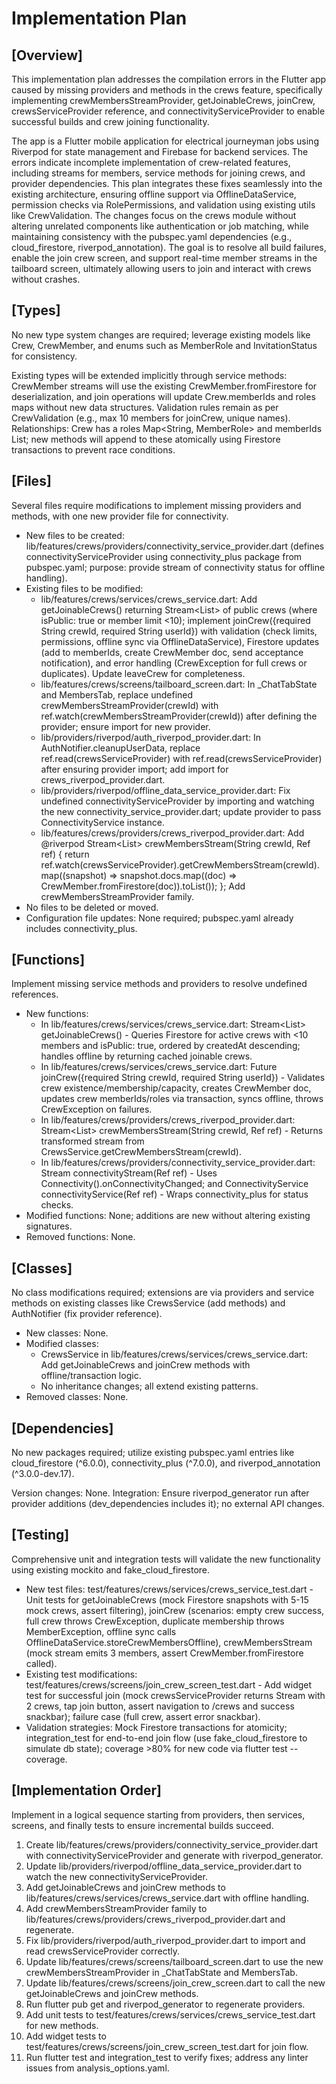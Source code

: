 # Implementation Plan

## [Overview]
This implementation plan addresses the compilation errors in the Flutter app caused by missing providers and methods in the crews feature, specifically implementing crewMembersStreamProvider, getJoinableCrews, joinCrew, crewsServiceProvider reference, and connectivityServiceProvider to enable successful builds and crew joining functionality.

The app is a Flutter mobile application for electrical journeyman jobs using Riverpod for state management and Firebase for backend services. The errors indicate incomplete implementation of crew-related features, including streams for members, service methods for joining crews, and provider dependencies. This plan integrates these fixes seamlessly into the existing architecture, ensuring offline support via OfflineDataService, permission checks via RolePermissions, and validation using existing utils like CrewValidation. The changes focus on the crews module without altering unrelated components like authentication or job matching, while maintaining consistency with the pubspec.yaml dependencies (e.g., cloud_firestore, riverpod_annotation). The goal is to resolve all build failures, enable the join crew screen, and support real-time member streams in the tailboard screen, ultimately allowing users to join and interact with crews without crashes.

## [Types]  
No new type system changes are required; leverage existing models like Crew, CrewMember, and enums such as MemberRole and InvitationStatus for consistency.

Existing types will be extended implicitly through service methods: CrewMember streams will use the existing CrewMember.fromFirestore for deserialization, and join operations will update Crew.memberIds and roles maps without new data structures. Validation rules remain as per CrewValidation (e.g., max 10 members for joinCrew, unique names). Relationships: Crew has a roles Map<String, MemberRole> and memberIds List<String>; new methods will append to these atomically using Firestore transactions to prevent race conditions.

## [Files]
Several files require modifications to implement missing providers and methods, with one new provider file for connectivity.

- New files to be created: lib/features/crews/providers/connectivity_service_provider.dart (defines connectivityServiceProvider using connectivity_plus package from pubspec.yaml; purpose: provide stream of connectivity status for offline handling).
- Existing files to be modified:
  - lib/features/crews/services/crews_service.dart: Add getJoinableCrews() returning Stream<List<Crew>> of public crews (where isPublic: true or member limit <10); implement joinCrew({required String crewId, required String userId}) with validation (check limits, permissions, offline sync via OfflineDataService), Firestore updates (add to memberIds, create CrewMember doc, send acceptance notification), and error handling (CrewException for full crews or duplicates). Update leaveCrew for completeness.
  - lib/features/crews/screens/tailboard_screen.dart: In _ChatTabState and MembersTab, replace undefined crewMembersStreamProvider(crewId) with ref.watch(crewMembersStreamProvider(crewId)) after defining the provider; ensure import for new provider.
  - lib/providers/riverpod/auth_riverpod_provider.dart: In AuthNotifier.cleanupUserData, replace ref.read(crewsServiceProvider) with ref.read(crewsServiceProvider) after ensuring provider import; add import for crews_riverpod_provider.dart.
  - lib/providers/riverpod/offline_data_service_provider.dart: Fix undefined connectivityServiceProvider by importing and watching the new connectivity_service_provider.dart; update provider to pass ConnectivityService instance.
  - lib/features/crews/providers/crews_riverpod_provider.dart: Add @riverpod Stream<List<CrewMember>> crewMembersStream(String crewId, Ref ref) { return ref.watch(crewsServiceProvider).getCrewMembersStream(crewId).map((snapshot) => snapshot.docs.map((doc) => CrewMember.fromFirestore(doc)).toList()); }; Add crewMembersStreamProvider family.
- No files to be deleted or moved.
- Configuration file updates: None required; pubspec.yaml already includes connectivity_plus.

## [Functions]
Implement missing service methods and providers to resolve undefined references.

- New functions:
  - In lib/features/crews/services/crews_service.dart: Stream<List<Crew>> getJoinableCrews() - Queries Firestore for active crews with <10 members and isPublic: true, ordered by createdAt descending; handles offline by returning cached joinable crews.
  - In lib/features/crews/services/crews_service.dart: Future<void> joinCrew({required String crewId, required String userId}) - Validates crew existence/membership/capacity, creates CrewMember doc, updates crew memberIds/roles via transaction, syncs offline, throws CrewException on failures.
  - In lib/features/crews/providers/crews_riverpod_provider.dart: Stream<List<CrewMember>> crewMembersStream(String crewId, Ref ref) - Returns transformed stream from CrewsService.getCrewMembersStream(crewId).
  - In lib/features/crews/providers/connectivity_service_provider.dart: Stream<ConnectivityResult> connectivityStream(Ref ref) - Uses Connectivity().onConnectivityChanged; and ConnectivityService connectivityService(Ref ref) - Wraps connectivity_plus for status checks.
- Modified functions: None; additions are new without altering existing signatures.
- Removed functions: None.

## [Classes]
No class modifications required; extensions are via providers and service methods on existing classes like CrewsService (add methods) and AuthNotifier (fix provider reference).

- New classes: None.
- Modified classes:
  - CrewsService in lib/features/crews/services/crews_service.dart: Add getJoinableCrews and joinCrew methods with offline/transaction logic.
  - No inheritance changes; all extend existing patterns.
- Removed classes: None.

## [Dependencies]
No new packages required; utilize existing pubspec.yaml entries like cloud_firestore (^6.0.0), connectivity_plus (^7.0.0), and riverpod_annotation (^3.0.0-dev.17).

Version changes: None. Integration: Ensure riverpod_generator run after provider additions (dev_dependencies includes it); no external API changes.

## [Testing]
Comprehensive unit and integration tests will validate the new functionality using existing mockito and fake_cloud_firestore.

- New test files: test/features/crews/services/crews_service_test.dart - Unit tests for getJoinableCrews (mock Firestore snapshots with 5-15 mock crews, assert filtering), joinCrew (scenarios: empty crew success, full crew throws CrewException, duplicate membership throws MemberException, offline sync calls OfflineDataService.storeCrewMembersOffline), crewMembersStream (mock stream emits 3 members, assert CrewMember.fromFirestore called).
- Existing test modifications: test/features/crews/screens/join_crew_screen_test.dart - Add widget test for successful join (mock crewsServiceProvider returns Stream with 2 crews, tap join button, assert navigation to /crews and success snackbar); failure case (full crew, assert error snackbar).
- Validation strategies: Mock Firestore transactions for atomicity; integration_test for end-to-end join flow (use fake_cloud_firestore to simulate db state); coverage >80% for new code via flutter test --coverage.

## [Implementation Order]
Implement in a logical sequence starting from providers, then services, screens, and finally tests to ensure incremental builds succeed.

1. Create lib/features/crews/providers/connectivity_service_provider.dart with connectivityServiceProvider and generate with riverpod_generator.
2. Update lib/providers/riverpod/offline_data_service_provider.dart to watch the new connectivityServiceProvider.
3. Add getJoinableCrews and joinCrew methods to lib/features/crews/services/crews_service.dart with offline handling.
4. Add crewMembersStreamProvider family to lib/features/crews/providers/crews_riverpod_provider.dart and regenerate.
5. Fix lib/providers/riverpod/auth_riverpod_provider.dart to import and read crewsServiceProvider correctly.
6. Update lib/features/crews/screens/tailboard_screen.dart to use the new crewMembersStreamProvider in _ChatTabState and MembersTab.
7. Update lib/features/crews/screens/join_crew_screen.dart to call the new getJoinableCrews and joinCrew methods.
8. Run flutter pub get and riverpod_generator to regenerate providers.
9. Add unit tests to test/features/crews/services/crews_service_test.dart for new methods.
10. Add widget tests to test/features/crews/screens/join_crew_screen_test.dart for join flow.
11. Run flutter test and integration_test to verify fixes; address any linter issues from analysis_options.yaml.
